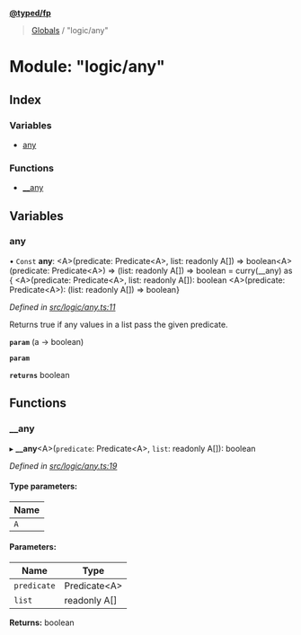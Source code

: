 **[@typed/fp](../README.md)**

> [Globals](../globals.md) / "logic/any"

# Module: "logic/any"

## Index

### Variables

* [any](_logic_any_.md#any)

### Functions

* [\_\_any](_logic_any_.md#__any)

## Variables

### any

• `Const` **any**: \<A>(predicate: Predicate\<A>, list: readonly A[]) => boolean\<A>(predicate: Predicate\<A>) => (list: readonly A[]) => boolean = curry(\_\_any) as { \<A>(predicate: Predicate\<A>, list: readonly A[]): boolean \<A>(predicate: Predicate\<A>): (list: readonly A[]) => boolean}

*Defined in [src/logic/any.ts:11](https://github.com/TylorS/typed-fp/blob/41076ce/src/logic/any.ts#L11)*

Returns true if any values in a list pass the given predicate.

**`param`** (a -> boolean)

**`param`** 

**`returns`** boolean

## Functions

### \_\_any

▸ **__any**\<A>(`predicate`: Predicate\<A>, `list`: readonly A[]): boolean

*Defined in [src/logic/any.ts:19](https://github.com/TylorS/typed-fp/blob/41076ce/src/logic/any.ts#L19)*

#### Type parameters:

Name |
------ |
`A` |

#### Parameters:

Name | Type |
------ | ------ |
`predicate` | Predicate\<A> |
`list` | readonly A[] |

**Returns:** boolean
